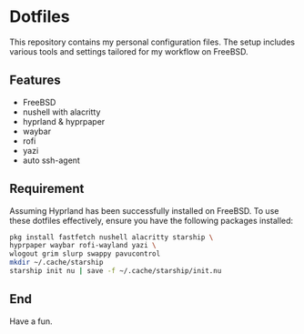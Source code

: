 # Dotfiles

This repository contains my personal configuration files.
The setup includes various tools and settings tailored for my workflow on FreeBSD.

## Features

- FreeBSD
- nushell with alacritty
- hyprland & hyprpaper
- waybar
- rofi
- yazi
- auto ssh-agent

## Requirement

Assuming Hyprland has been successfully installed on FreeBSD.
To use these dotfiles effectively, ensure you have the following packages installed:

```sh
pkg install fastfetch nushell alacritty starship \
hyprpaper waybar rofi-wayland yazi \
wlogout grim slurp swappy pavucontrol
mkdir ~/.cache/starship
starship init nu | save -f ~/.cache/starship/init.nu
```

## End

Have a fun.

